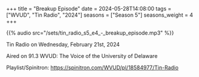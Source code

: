 +++
title = "Breakup Episode"
date = 2024-05-28T14:08:00
tags = ["WVUD", "Tin Radio", "2024"]
seasons = ["Season 5"]
seasons_weight = 4
+++

{{% audio src="/sets/tin_radio_s5_e4_-_breakup_episode.mp3" %}}

Tin Radio on Wednesday, February 21st, 2024

Aired on 91.3 WVUD: The Voice of the University of Delaware

Playlist/Spinitron: https://spinitron.com/WVUD/pl/18584977/Tin-Radio

